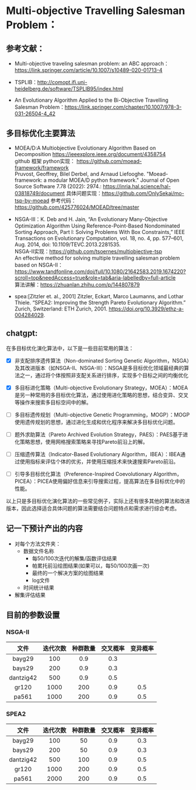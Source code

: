 # Multi-objective Travelling Salesman Problem：

## 参考文献：

- Multi-objective traveling salesman problem: an ABC approach：
https://link.springer.com/article/10.1007/s10489-020-01713-4

- TSPLIB：http://comopt.ifi.uni-heidelberg.de/software/TSPLIB95/index.html

- An Evolutionary Algorithm Applied to the Bi-Objective Travelling Salesman Problem：https://link.springer.com/chapter/10.1007/978-3-031-26504-4_42

## 多目标优化主要算法

- MOEA/D:A Multiobjective Evolutionary Algorithm Based on Decomposition
https://ieeexplore.ieee.org/document/4358754  
github 框架 python实现： https://github.com/moead-framework/framework  
Pruvost, Geoffrey, Bilel Derbel, and Arnaud Liefooghe. "Moead-framework: a modular MOEA/D python framework." Journal of Open Source Software 7.78 (2022): 2974.: https://inria.hal.science/hal-03818749/document
具体问题实现：https://github.com/OnlySekai/mo-tsp-by-moead
参考代码：https://github.com/425776024/MOEAD/tree/master


- NSGA-Ⅲ：K. Deb and H. Jain, “An Evolutionary Many-Objective Optimization Algorithm Using Reference-Point-Based Nondominated Sorting Approach, Part I: Solving Problems With Box Constraints,” IEEE Transactions on Evolutionary Computation, vol. 18, no. 4, pp. 577–601, Aug. 2014, doi: 10.1109/TEVC.2013.2281535.  
NSGA-Ⅱ实现：https://github.com/tsoernes/multiobjective-tsp  
An effective method for solving multiple travelling salesman problem based on NSGA-II： https://www.tandfonline.com/doi/full/10.1080/21642583.2019.1674220?scroll=top&needAccess=true&role=tab&aria-labelledby=full-article  
算法讲解：https://zhuanlan.zhihu.com/p/144807879

- spea:[Zitzler et. al., 2001] Zitzler, Eckart, Marco Laumanns, and Lothar Thiele. “SPEA2: Improving the Strength Pareto Evolutionary Algorithm.” Zurich, Switzerland: ETH Zurich, 2001. https://doi.org/10.3929/ethz-a-004284029.


## chatgpt:

在多目标优化演化算法中，以下是一些目前常用的算法：

- [x] 非支配排序遗传算法（Non-dominated Sorting Genetic Algorithm，NSGA）及其改进版本（如NSGA-II、NSGA-III）：NSGA是多目标优化领域最经典的算法之一，通过将个体按照非支配关系进行排序，实现多个目标之间的均衡优化

- [x] 多目标进化策略（Multi-objective Evolutionary Strategy，MOEA）：MOEA是另一种常用的多目标优化算法，通过使用进化策略的思想，结合变异、交叉等操作来搜索多目标空间中的解。

- [ ] 多目标遗传规划（Multi-objective Genetic Programming，MOGP）：MOGP使用遗传规划的思想，通过进化生成和优化程序来解决多目标优化问题。

- [ ] 题外求助算法（Pareto Archived Evolution Strategy，PAES）：PAES基于进化策略思想，使用网格搜索策略来寻找Pareto前沿上的解。

- [ ] 压缩遗传算法（Indicator-Based Evolutionary Algorithm，IBEA）：IBEA通过使用指标来评估个体的优劣，并使用压缩技术来快速搜索Pareto前沿。

- [ ] 引导多目标优化算法（Preference-Inspired Coevolutionary Algorithm，PICEA）：PICEA使用偏好信息来引导搜索过程，提高算法在多目标优化中的性能。

以上只是多目标优化演化算法的一些常见例子，实际上还有很多其他的算法和改进版本，因此选择适合具体问题的算法需要结合问题特点和需求进行综合考虑。

## 记一下预计产出的内容
- 对每个方法文件夹：
  - 数据文件名称
    - 每50/100次迭代的解集/函数评估结果
    - 帕累托前沿绘图结果(如果可以，每50/100次画一次)
    - 最终的一个解决方案的绘图结果
    - log文件
  - 时间统计结果 
- 解集评估结果


## 目前的参数设置
### NSGA-II
|文件|迭代次数|种群数量|交叉概率|变异概率|
|:--:|:--:|:--:|:--:|:--:|
|bayg29|100|0.9|0.3|
|bays29|200|0.9|0.3|
|dantzig42|500|0.9|0.5|
|gr120|1000|200|0.9|0.5|
|pa561|1000|200|0.9|0.5|

### SPEA2
|文件|迭代次数|种群数量|交叉概率|变异概率|
|:--:|:--:|:--:|:--:|:--:|
|bayg29|100|50|0.9|0.3|
|bays29|200|50|0.9|0.3|
|dantzig42|500|100|0.9|0.5|
|gr120|1000|200|0.9|0.5|
|pa561|2000|200|0.9|0.5|